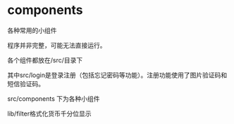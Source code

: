 # components

各种常用的小组件

程序并非完整，可能无法直接运行。

各个组件都放在/src/目录下

其中src/login是登录注册（包括忘记密码等功能）。注册功能使用了图片验证码和短信验证码。

src/components 下为各种小组件

lib/filter格式化货币千分位显示


